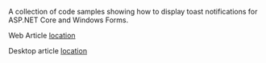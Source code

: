 A collection of code samples showing how to display toast notifications for ASP.NET Core and Windows Forms.

Web Article [location](https://dev.to/karenpayneoregon/using-toast-notifications-in-aspnet-core-razor-pages-50kj)

Desktop article [location](https://dev.to/karenpayneoregon/using-toast-notifications-in-windows-forms-1dbe)